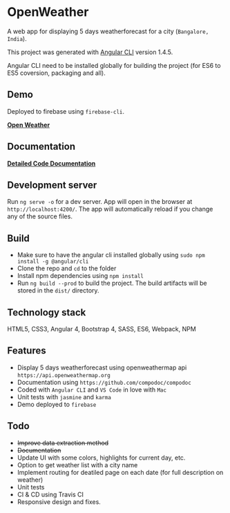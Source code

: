 # OpenWeather

A web app for displaying 5 days weatherforecast for a city (`Bangalore, India`).

This project was generated with [Angular CLI](https://github.com/angular/angular-cli) version 1.4.5.

Angular CLI need to be installed globally for building the project (for ES6 to ES5 coversion, packaging and all).

## Demo

Deployed to firebase using `firebase-cli`.

**[Open Weather](https://open-weather-ea834.firebaseapp.com)**

## Documentation

**[Detailed Code Documentation](https://anshad.github.io/open-weather/)**

## Development server

Run `ng serve -o` for a dev server. App will open in the browser at `http://localhost:4200/`. The app will automatically reload if you change any of the source files.

## Build

* Make sure to have the angular cli installed globally using `sudo npm install -g @angular/cli`
* Clone the repo and `cd` to the folder
* Install npm dependencies using `npm install`
* Run `ng build --prod` to build the project. The build artifacts will be stored in the `dist/` directory.

## Technology stack

HTML5, CSS3, Angular 4, Bootstrap 4, SASS, ES6, Webpack, NPM

## Features

* Display 5 days weatherforecast using openweathermap api `https://api.openweathermap.org`
* Documentation using `https://github.com/compodoc/compodoc`
* Coded with `Angular CLI` and `VS Code` in love with `Mac`
* Unit tests with `jasmine` and `karma`
* Demo deployed to `firebase`

## Todo

* ~~Improve data extraction method~~
* ~~Documentation~~
* Update UI with some colors, highlights for current day, etc.
* Option to get weather list with a city name
* Implement routing for deatiled page on each date (for full description on weather)
* Unit tests
* CI & CD using Travis CI 
* Responsive design and fixes.
